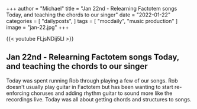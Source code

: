 +++
author = "Michael"
title = "Jan 22nd - Relearning Factotem songs Today, and teaching the chords to our singer"
date = "2022-01-22"
categories = [
  "dailyposts",
]
tags = [
  "mocdaily",
  "music production"
]
image = "jan-22.jpg"
+++

{{< youtube FLjsNDij5LI >}}

## Jan 22nd - Relearning Factotem songs Today, and teaching the chords to our singer
Today was spent running Rob through playing a few of our songs. Rob doesn't usually play guitar in Factotem but has been wanting to start re-enforcing choruses and adding rhythm guitar to sound more like the recordings live. Today was all about getting chords and structures to songs.